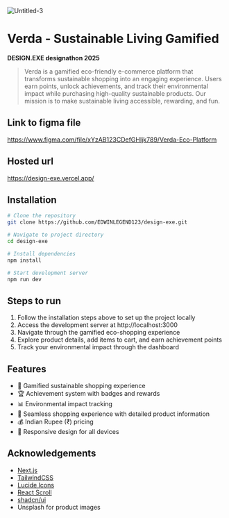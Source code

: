 ![Untitled-3](design.png)
# **Verda - Sustainable Living Gamified**


**DESIGN.EXE designathon 2025**

> Verda is a gamified eco-friendly e-commerce platform that transforms sustainable shopping into an engaging experience. Users earn points, unlock achievements, and track their environmental impact while purchasing high-quality sustainable products. Our mission is to make sustainable living accessible, rewarding, and fun.


## **Link to figma file**
https://www.figma.com/file/xYzAB123CDefGHIjk789/Verda-Eco-Platform

## **Hosted url**
https://design-exe.vercel.app/

## **Installation**
```bash
# Clone the repository
git clone https://github.com/EDWINLEGEND123/design-exe.git

# Navigate to project directory
cd design-exe

# Install dependencies
npm install

# Start development server
npm run dev
```

## **Steps to run**  
1. Follow the installation steps above to set up the project locally
2. Access the development server at http://localhost:3000
3. Navigate through the gamified eco-shopping experience
4. Explore product details, add items to cart, and earn achievement points
5. Track your environmental impact through the dashboard

## **Features**
- 🌱 Gamified sustainable shopping experience
- 🏆 Achievement system with badges and rewards
- 📊 Environmental impact tracking
- 🛒 Seamless shopping experience with detailed product information
- 💰 Indian Rupee (₹) pricing
- 📱 Responsive design for all devices

## **Acknowledgements**
- [Next.js](https://nextjs.org/)
- [TailwindCSS](https://tailwindcss.com/)
- [Lucide Icons](https://lucide.dev/)
- [React Scroll](https://www.npmjs.com/package/react-scroll)
- [shadcn/ui](https://ui.shadcn.com/)
- Unsplash for product images

